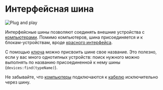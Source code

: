 # Интерфейсная шина
![Plug and play](item:oc2r:bus_interface)

Интерфейсные шины позволяют соединять внешние устройства с [компьютерами](computer.md). Помимо компьютеров, шина присоединяется и к блокам-устройствам, вроде [красного интерфейса](redstone_interface.md).

С помощью [ключа](../item/wrench.md) можно присвоить шине свое название. Это полезно, если у вас много однотипных устройств: поиск нужного можно выполнять по названию присоединенной к нему шины (`devices:find(typeName)`).
 
Не забывайте, что [компьютеры](computer.md) подключаются к [кабелю](bus_cable.md) исключительно через шину.

